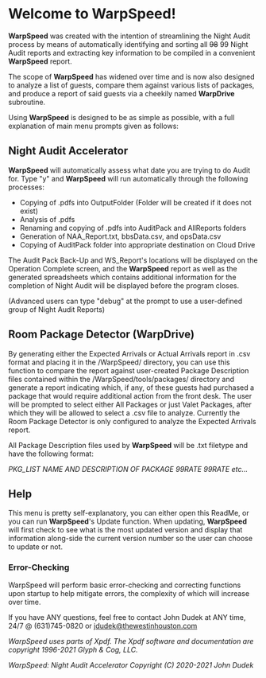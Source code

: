 # Welcome to WarpSpeed!

**WarpSpeed** was created with the intention of streamlining the Night Audit process by means of automatically identifying and sorting all ~~98~~ 99 Night Audit reports and extracting key information to be compiled in a convenient **WarpSpeed** report.

The scope of **WarpSpeed** has widened over time and is now also designed to analyze a list of guests, compare them against various lists of packages, and produce a report of said guests via a cheekily named **WarpDrive** subroutine.

Using **WarpSpeed** is designed to be as simple as possible, with a full explanation of main menu prompts given as follows:

## Night Audit Accelerator
**WarpSpeed** will automatically assess what date you are trying to do Audit for. Type "y" and **WarpSpeed** will run automatically through the following processes:
- Copying of .pdfs into OutputFolder (Folder will be created if it does not exist)
- Analysis of .pdfs
- Renaming and copying of .pdfs into AuditPack and AllReports folders
- Generation of NAA_Report.txt, bbsData.csv, and opsData.csv
- Copying of AuditPack folder into appropriate destination on Cloud Drive

The Audit Pack Back-Up and WS_Report's locations will be displayed on the Operation Complete screen, and the **WarpSpeed** report as well as the generated spreadsheets which contains additional information for the completion of Night Audit will be displayed before the program closes.

(Advanced users can type "debug"  at the prompt to use a user-defined group of Night Audit Reports)

## Room Package Detector (WarpDrive)
By generating either the Expected Arrivals or Actual Arrivals report in .csv format and placing it in the /WarpSpeed/ directory, you can use this function to compare the report against user-created Package Description files contained within the /WarpSpeed/tools/packages/ directory and generate a report indicating which, if any, of these guests had purchased a package that would require additional action from the front desk.
The user will be prompted to select either All Packages or just Valet Packages, after which they will be allowed to select a .csv file to analyze. Currently the Room Package Detector is only configured to analyze the Expected Arrivals report.

All Package Description files used by **WarpSpeed** will be .txt filetype and have the following format:

*PKG_LIST*
*NAME AND DESCRIPTION OF PACKAGE*
*99RATE*
*99RATE*
*etc...*

## Help
This menu is pretty self-explanatory, you can either open this ReadMe, or you can run **WarpSpeed**'s Update function.
When updating, **WarpSpeed** will first check to see what is the most updated version and display that information along-side the current version number so the user can choose to update or not.

### Error-Checking

WarpSpeed will perform basic error-checking and correcting functions upon startup to help mitigate errors, the complexity of which will increase over time.

If you have ANY questions, feel free to contact John Dudek at ANY time, 24/7 @ (631)745-0820 or jdudek@thewestinhouston.com

*WarpSpeed uses parts of Xpdf.*
*The Xpdf software and documentation are copyright 1996-2021 Glyph & Cog, LLC.*

*WarpSpeed: Night Audit Accelerator Copyright (C) 2020-2021 John Dudek*
